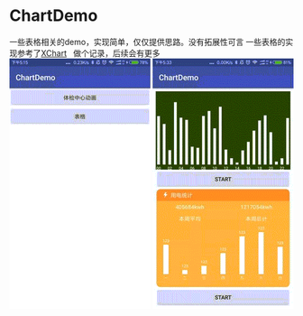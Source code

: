 # ChartDemo
一些表格相关的demo，实现简单，仅仅提供思路。没有拓展性可言
一些表格的实现参考了[XChart](https://github.com/xcltapestry/XCL-Charts)   
做个记录，后续会有更多
![](d.gif)
![](f.gif)

